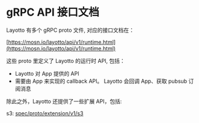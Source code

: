 # gRPC API 接口文档

Layotto 有多个 gRPC proto 文件, 对应的接口文档在：

[https://mosn.io/layotto/api/v1/runtime.html](https://mosn.io/layotto/api/v1/runtime.html)

这些 proto 里定义了 Layotto 的运行时 API, 包括：

  - Layotto 对 App 提供的 API
  - 需要由 App 来实现的 callback API。 Layotto 会回调 App、获取 pubsub 订阅消息   

除此之外，Layotto 还提供了一些扩展 API，包括:




s3: [spec/proto/extension/v1/s3](https://mosn.io/layotto/api/v1/s3.html) 

